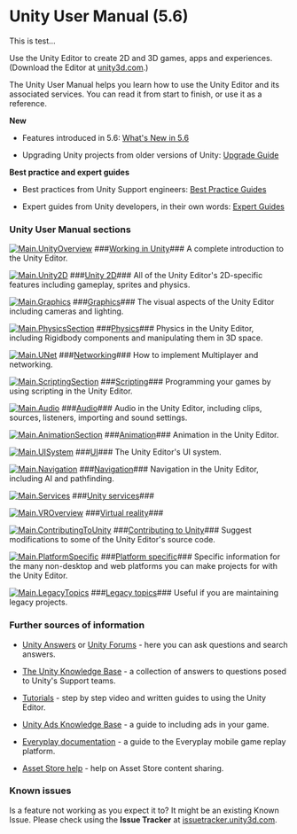# Unity User Manual (5.6)

This is test…

Use the Unity Editor to create 2D and 3D games, apps and experiences. (Download the Editor at [unity3d.com](http://unity3d.com/unity).)

The Unity User Manual helps you learn how to use the Unity Editor and its associated services. You can read it from start to finish, or use it as a reference.

__New__

* Features introduced in 5.6: [What's New in 5.6](http://docs.google.com/WhatsNew56)

* Upgrading Unity projects from older versions of Unity: [Upgrade Guide](http://docs.google.com/UpgradeGuides)

__Best practice and expert guides__

* Best practices from Unity Support engineers: [Best Practice Guides](http://docs.google.com/BestPracticeGuides)

* Expert guides from Unity developers, in their own words: [Expert Guides](http://docs.google.com/ExpertGuides)

### Unity User Manual sections

[![Main.UnityOverview](../uploads/Main/StructEditor.jpg)](UnityOverview) ###[Working in Unity](UnityOverview)### A complete introduction to the Unity Editor.

[![Main.Unity2D](../uploads/Main/struct2d.jpg)](Unity2D) ###[Unity 2D](Unity2D)### All of the Unity Editor's 2D-specific features including gameplay, sprites and physics.

[![Main.Graphics](../uploads/Main/StructGraphics.jpg)](Graphics) ###[Graphics](Graphics)### The visual aspects of the Unity Editor including cameras and lighting.

[![Main.PhysicsSection](../uploads/Main/StructPhysics.jpg)](PhysicsSection) ###[Physics](PhysicsSection)### Physics in the Unity Editor, including Rigidbody components and manipulating them in 3D space.

[![Main.UNet](../uploads/Main/StructUNet.png)](UNet) ###[Networking](UNet)### How to implement Multiplayer and networking.

[![Main.ScriptingSection](../uploads/Main/StructScripting.jpg)](ScriptingSection) ###[Scripting](ScriptingSection)### Programming your games by using scripting in the Unity Editor.

[![Main.Audio](../uploads/Main/StructAudio.jpg)](Audio) ###[Audio](Audio)### Audio in the Unity Editor, including clips, sources, listeners, importing and sound settings.

[![Main.AnimationSection](../uploads/Main/StructAnimation.jpg)](AnimationSection) ###[Animation](AnimationSection)### Animation in the Unity Editor.

[![Main.UISystem](../uploads/Main/StructUI.jpg)](UISystem) ###[UI](UISystem)### The Unity Editor's UI system.

[![Main.Navigation](../uploads/Main/StructNavigation.jpg)](Navigation) ###[Navigation](Navigation)### Navigation in the Unity Editor, including AI and pathfinding.

[![Main.Services](../uploads/Main/ServicesSection.png)](UnityServices) ###[Unity services](UnityServices)###

[![Main.VROverview](../uploads/Main/StructVR.jpg)](VROverview) ###[Virtual reality](VROverview)###

[![Main.ContributingToUnity](../uploads/Main/StructContributingToUnity.jpg)](ContributingToUnity) ###[Contributing to Unity](ContributingToUnity)### Suggest modifications to some of the Unity Editor's source code.

[![Main.PlatformSpecific](../uploads/Main/StructPlatformSpecific.jpg)](PlatformSpecific) ###[Platform specific](PlatformSpecific)### Specific information for the many non-desktop and web platforms you can make projects for with the Unity Editor.

[![Main.LegacyTopics](../uploads/Main/StructLegacyTopics.jpg)](LegacyTopics) ###[Legacy topics](LegacyTopics)### Useful if you are maintaining legacy projects.

### Further sources of information

* [Unity Answers](http://answers.unity3d.com/) or [Unity Forums](http://forum.unity3d.com/) - here you can ask questions and search answers.

* [The Unity Knowledge Base](https://support.unity3d.com) - a collection of answers to questions posed to Unity's Support teams.

* [Tutorials](http://unity3d.com/learn/tutorials) - step by step video and written guides to using the Unity Editor.

* [Unity Ads Knowledge Base](http://unityads.unity3d.com/help/index) - a guide to including ads in your game.

* [Everyplay documentation](https://developers.everyplay.com/documentation) - a guide to the Everyplay mobile game replay platform.

* [Asset Store help](http://unity3d.com/asset-store/help) - help on Asset Store content sharing.

### Known issues

Is a feature not working as you expect it to? It might be an existing Known Issue. Please check using the __Issue Tracker__ at [issuetracker.unity3d.com](https://issuetracker.unity3d.com).

